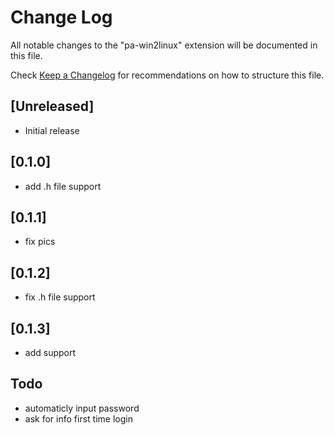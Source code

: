 # Change Log

All notable changes to the "pa-win2linux" extension will be documented in this file.

Check [Keep a Changelog](http://keepachangelog.com/) for recommendations on how to structure this file.

## [Unreleased]

- Initial release

## [0.1.0]

- add .h file support

## [0.1.1]
- fix pics

## [0.1.2]
- fix .h file support

## [0.1.3]
- add support

## Todo

- automaticly input password
- ask for info first time login


